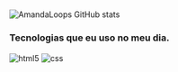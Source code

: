 ### 
![AmandaLoops GitHub stats](https://github-readme-stats.vercel.app/api?username=AmandaLoopes&show_icons=true&theme=dracula&count_private=true)


###  Tecnologias que eu uso no meu dia.
<div style="display: inline_block">
  <img align="center" alt="html5" src="https://img.shields.io/badge/HTML5-E34F26?style=for-the-badge&logo=html5&logoColor=white" />
  <img align="center" alt="css" src="https://img.shields.io/badge/CSS3-1572B6?style=for-the-badge&logo=css3&logoColor=white" />
  <img align="center" alt="" src="https://img.shields.io/badge/GIT-E44C30?style=for-the-badge&logo=git&logoColor=white" />
  <img align="center" alt="" src="https://img.shields.io/badge/Python-14354C?style=for-the-badge&logo=python&logoColor=white" />

</div><br/>
